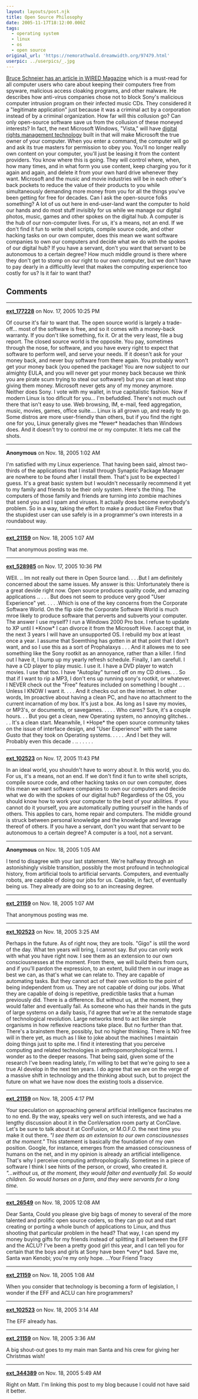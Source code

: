 ```yaml
---
layout: layouts/post.njk
title: Open Source Philosophy
date: 2005-11-17T18:12:00.000Z
tags:
  - operating system
  - linux
  - os
  - open source
original_url: 'https://nemorathwald.dreamwidth.org/97479.html'
userpic: ../userpics/_.jpg
---
```

[Bruce Schneier has an article in WIRED Magazine](http://www.wired.com/news/print/0,1294,69601,00.html) which is a must-read for all computer users who care about keeping their computers free from spyware, malicious access cloaking programs, and other malware. He describes how anti-virus companies chose not to block Sony's malicious computer intrusion program on their infected music CDs. They considered it a "legitimate application" just because it was a criminal act by a corporation instead of by a criminal organization. How far will this collusion go? Can only open-source software save us from the collusion of these moneyed interests? In fact, the next Microsoft Windows, "Vista," will have [digital rights management technology](http://www.lafkon.net/tc/) built in that will make Microsoft the true owner of your computer. When you enter a command, the computer will go and ask its true masters for permission to obey you. You'll no longer really own content on your computer, you'll just be leasing it from the content providers. You know where this is going. They will control where, when, how many times, and in what form you use content, keep charging you for it again and again, and delete it from your own hard drive whenever they want. Microsoft and the music and movie industries will be in each other's back pockets to reduce the value of their products to you while simultaneously demanding more money from you for all the things you've been getting for free for decades. Can I ask the open-source folks something? A lot of us out here in end-user-land want the computer to hold our hands and do most stuff invisibly for us while we manage our digital photos, music, games and other spokes on the digital hub. A computer is the hub of our non-computer lives. For us, it's a means, not an end. If we don't find it fun to write shell scripts, compile source code, and other hacking tasks on our own computer, does this mean we want software companies to own our computers and decide what we do with the spokes of our digital hub? If you have a servant, don't you want that servant to be autonomous to a certain degree? How much middle ground is there where they don't get to stomp on our right to our own computer, but we don't have to pay dearly in a difficultly level that makes the computing experience too costly for us? Is it fair to want that?

## Comments

---

**[ext_177228](https://www.dreamwidth.org/users/ext_177228)** on Nov. 17, 2005 10:25 PM

Of course it's fair to want that. The open source world is largely a trade-off... most of the software is free, and so it comes with a money-back warranty. If you don't like something, fix it. Or at the very least, file a bug report. The closed source world is the opposite. You pay, sometimes through the nose, for software, and you have every right to expect that software to perform well, and serve your needs. If it doesn't ask for your money back, and never buy software from there again. You probably won't get your money back (you opened the package! You are now subject to our almighty EULA, and you will never get your money back because we think you are pirate scum trying to steal our software!) but you can at least stop giving them money. Microsoft never gets any of my money anymore. Neither does Sony. I vote with my wallet, in true capitalistic fashion. Now if modern Linux is too dificult for you... I'm befuddled. There's not much out there that isn't easy to use. Web browsing, IM, e-mail, feed aggregation, music, movies, games, office suite.... Linux is all grown up, and ready to go. Some distros are more user-friendly than others, but if you find the right one for you, Linux generally gives me \*fewer\* headaches than Windows does. And it doesn't try to control me or my computer. It lets me call the shots.

---

**Anonymous** on Nov. 18, 2005 1:02 AM

I'm satisfied with my Linux experience. That having been said, almost two-thirds of the applications that I install through Synaptic Package Manager are nowhere to be found after I install them. That's just to be expected I guess. It's a great basic system but I wouldn't necessarily recommend it yet to my family and friends to be their only system. Here's the thing. The computers of those family and friends are turning into zombie machines that send you and I spam and viruses. It actually does become everybody's problem. So in a way, taking the effort to make a product like Firefox that the stupidest user can use safely is in a programmer's own interests in a roundabout way.

---

**[ext_21159](https://www.dreamwidth.org/users/ext_21159)** on Nov. 18, 2005 1:07 AM

That anonymous posting was me.

---

**[ext_528985](https://www.dreamwidth.org/users/ext_528985)** on Nov. 17, 2005 10:36 PM

WEll. .. Im not really out there in Open Source land. . . .But I am definitely concerned about the same issues. My answer is this: Unfortunately there is a great devide right now. Open source produces quality code, and amazing applications .. . . . But does not seem to produce very good "User Experience" yet. . . . .Which is one of the key concerns from the Corporate Software World. On the flip side the Corporate Software World is much mroe likely to produce software that perverts and subverts your computer. The answer I use myself? I run a Windows 2000 Pro box. I refuse to update to XP until I \*Know\* I can divorce it from the Microsoft Hive. I accept that, in the next 3 years I will have an unsupported OS. I rebuild my box at least once a year. I assume that Soemthing has gotten in at that point that I don't want, and so I use this as a sort of Prophalaxys . . . And it allowes me to see something like the Sony rootkit as an annoyance, rather than a killer. I find out I have it, I bump up my yearly refresh schedule. Finally, I am carefull. I have a CD player to play music. I use it. I have a DVD player to watch movies. I use that too. I have "Autoplay" turned off on my CD drives. . . So that if I want to rip a MP3, I don't ens up running sony's rootkit, or whatever. I NEVER check out the "Free" features included on something I bought .. . Unless I KNOW I want it. . . . And it checks out on the internet. In other words, Im proactive about having a clean PC, and have no attachment to the current incarnation of my box. It's just a box. As long as I save my movies, or MP3's, or documents, or savegames. . . . . Who cares? Sure, it's a couple hours. . . But you get a clean, new Operating system, no annoying glitches. . . . It's a clean start. Meanwhile, I \*Hope\* the open source community takes on the issue of interface design, and "User Experience" with the same Gusto that they took on Operating systems. . . . . .And I bet they will. Probably even this decade . .. . . . . .

---

**[ext_102523](https://www.dreamwidth.org/users/ext_102523)** on Nov. 17, 2005 11:43 PM

In an ideal world, you shouldn't have to worry about it. In this world, you do. For us, it's a means, not an end. If we don't find it fun to write shell scripts, compile source code, and other hacking tasks on our own computer, does this mean we want software companies to own our computers and decide what we do with the spokes of our digital hub? Regardless of the OS, you should know how to work your computer to the best of your abilities. If you cannot do it yourself, you are automatically putting yourself in the hands of others. This applies to cars, home repair and computers. The middle ground is struck between personal knowledge and the knowledge and leverage thereof of others. If you have a servant, don't you want that servant to be autonomous to a certain degree? A computer is a tool, not a servant.

---

**Anonymous** on Nov. 18, 2005 1:05 AM

I tend to disagree with your last statement. We're halfway through an astonishingly visible transition, possibly the most profound in technological history, from artificial tools to artificial servants. Computers, and eventually robots, are capable of doing our jobs for us. Capable, in fact, of eventually being us. They already are doing so to an increasing degree.

---

**[ext_21159](https://www.dreamwidth.org/users/ext_21159)** on Nov. 18, 2005 1:07 AM

That anonymous posting was me.

---

**[ext_102523](https://www.dreamwidth.org/users/ext_102523)** on Nov. 18, 2005 3:25 AM

Perhaps in the future. As of right now, they are tools. "Gigo" is still the word of the day. What ten years will bring, I cannot say. But you can only work with what you have right now. I see them as an extension to our own consciousnesses at the moment. From there, we will build theirs from ours, and if you'll pardon the expression, to an extent, build them in our image as best we can, as that's what we can relate to. They are capable of automating tasks. But they cannot act of their own volition to the point of being independent from us. They are not capable of doing our jobs. What they are capable of doing is repetitive, predictible tasks that a human previously did. There is a difference. But without us, at the moment, they would falter and eventually fail. As someone who has their hands in the guts of large systems on a daily basis, I'd agree that we're at the nematode stage of technological revolution. Large networks tend to act like simple organisms in how reflexive reactions take place. But no further than that. There's a brainstem there, possibly, but no higher thinking. There is NO free will in there yet, as much as I like to joke about the machines I maintain doing things just to spite me. I find it interesting that you perceive computing and related technologies in anthropomorphological terms. I wonder as to the deeper reasons. That being said, given some of the research I've been reading lately, I'm willing to bet that we're going to see a true AI develop in the next ten years. I do agree that we are on the verge of a massive shift in technology and the thinking about such, but to project the future on what we have now does the existing tools a disservice.

---

**[ext_21159](https://www.dreamwidth.org/users/ext_21159)** on Nov. 18, 2005 4:17 PM

Your speculation on approaching general artificial intelligence fascinates me to no end. By the way, speaks very well on such interests, and we had a lengthy discussion about it in the ConVersation room party at ConClave. Let's be sure to talk about it at ConFusion, or M.O.F.O. the next time you make it out there. _"I see them as an extension to our own consciousnesses at the moment."_ This statement is basically the foundation of my own position. Google, for instance, emerges from the amassed consciousness of humans on the net, and in my opinion is already an artificial intelligence. That's why I perceive computing anthropologically. Sometimes in a piece of software I think I see hints of the person, or crowd, who created it. _"...without us, at the moment, they would falter and eventually fail. So would children. So would horses on a farm, and they were servants for a long time._

---

**[ext_26549](https://www.dreamwidth.org/users/ext_26549)** on Nov. 18, 2005 12:08 AM

Dear Santa, Could you please give big bags of money to several of the more talented and prolific open source coders, so they can go out and start creating or porting a whole bunch of applications to Linux, and thus shooting that particular problem in the head? That way, I can spend my money buying gifts for my friends instead of splitting it all between the EFF and the ACLU? I've been a pretty good girl this year, and I can tell you for certain that the boys and girls at Sony have been \*very\* bad. Save me, Santa wan Kenobi; you're my only hope. ...Your Friend Tracy

---

**[ext_21159](https://www.dreamwidth.org/users/ext_21159)** on Nov. 18, 2005 1:08 AM

When you consider that technology is becoming a form of legislation, I wonder if the EFF and ACLU can hire programmers?

---

**[ext_102523](https://www.dreamwidth.org/users/ext_102523)** on Nov. 18, 2005 3:14 AM

The EFF already has.

---

**[ext_21159](https://www.dreamwidth.org/users/ext_21159)** on Nov. 18, 2005 3:36 AM

A big shout-out goes to my main man Santa and his crew for giving her Christmas wish!

---

**[ext_344389](https://www.dreamwidth.org/users/ext_344389)** on Nov. 18, 2005 5:49 AM

Right on Matt. I'm linking this post to my blog because I could not have said it better.
